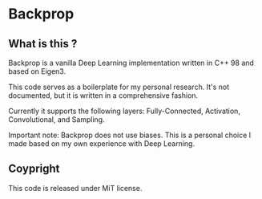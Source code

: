 # Backprop

## What is this ?

Backprop is a vanilla Deep Learning implementation written in C++ 98 and based on Eigen3.

This code serves as a boilerplate for my personal research. It's not documented, but it is written in a comprehensive fashion.

Currently it supports the following layers: Fully-Connected, Activation, Convolutional, and Sampling.

Important note: Backprop does not use biases. This is a personal choice I made based on my own experience with Deep Learning.

## Coypright

This code is released under MiT license.
